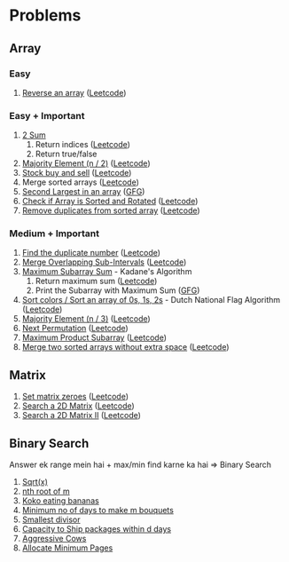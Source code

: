 # Problems

## Array

### Easy

1.  [Reverse an array](reverse_array.cpp) ([Leetcode](https://www.geeksforgeeks.org/problems/reverse-an-array/0))

### Easy + Important

1.  [2 Sum](2_sum.cpp)
    1. Return indices ([Leetcode](https://leetcode.com/problems/two-sum/description/))
    2. Return true/false
2.  [Majority Element (n / 2)](majority_element_n_2.cpp) ([Leetcode](https://leetcode.com/problems/majority-element/description/))
3.  [Stock buy and sell](stock_buy_and_sell.cpp) ([Leetcode](https://leetcode.com/problems/best-time-to-buy-and-sell-stock/))
4.  Merge sorted arrays ([Leetcode](https://leetcode.com/problems/merge-sorted-array/description/))
5.  [Second Largest in an array](second_largest_in_array.cpp) ([GFG](https://www.geeksforgeeks.org/problems/second-largest3735/1))
6.  [Check if Array is Sorted and Rotated](check_array_is_sorted_and_rotated.cpp) ([Leetcode](https://leetcode.com/problems/check-if-array-is-sorted-and-rotated/description/))
7.  [Remove duplicates from sorted array](remove_duplicates_from_sorted_array.cpp) ([Leetcode](https://leetcode.com/problems/remove-duplicates-from-sorted-array/description/))

### Medium + Important

1.  [Find the duplicate number](find_duplicate_number.cpp) ([Leetcode](https://leetcode.com/problems/find-the-duplicate-number/description/))
2.  [Merge Overlapping Sub-Intervals](merge_intervals.cpp) ([Leetcode](https://leetcode.com/problems/merge-intervals/description/))
3.  [Maximum Subarray Sum](maximum_subarray_sum.cpp) - Kadane's Algorithm
    1. Return maximum sum ([Leetcode](https://leetcode.com/problems/maximum-subarray/description/))
    2. Print the Subarray with Maximum Sum ([GFG](https://www.geeksforgeeks.org/problems/maximum-sub-array5443/1))
4.  [Sort colors / Sort an array of 0s, 1s, 2s](sort_colors.cpp) - Dutch National Flag Algorithm ([Leetcode](https://leetcode.com/problems/sort-colors/description/))
5.  [Majority Element (n / 3)](majority_element_n_3.cpp) ([Leetcode](https://leetcode.com/problems/majority-element-ii/description/))
6.  [Next Permutation](next_permutation.cpp) ([Leetcode](https://leetcode.com/problems/next-permutation/))
7.  [Maximum Product Subarray](maximum_product_subarray.cpp) ([Leetcode](https://leetcode.com/problems/maximum-product-subarray/))
8.  [Merge two sorted arrays without extra space](merge_two_sorted_arrays_without_extra_space.cpp) ([Leetcode](https://www.geeksforgeeks.org/problems/merge-two-sorted-arrays-1587115620/1))

## Matrix

1.  [Set matrix zeroes](set_matrix_zeroes.cpp) ([Leetcode](https://leetcode.com/problems/set-matrix-zeroes/))
2.  [Search a 2D Matrix](search_2d_matrix.cpp) ([Leetcode](https://leetcode.com/problems/search-a-2d-matrix/))
3.  [Search a 2D Matrix II](search_2d_matrix_ii.cpp) ([Leetcode](https://leetcode.com/problems/search-a-2d-matrix-ii/))

## Binary Search

Answer ek range mein hai + max/min find karne ka hai => Binary Search

1. [Sqrt(x)](sqrt.cpp)
2. [nth root of m](nth_root_of_m.cpp)
3. [Koko eating bananas](koko_eating_bananas.cpp)
4. [Minimum no of days to make m bouquets](min_days_to_make_m_bouquets.cpp)
5. [Smallest divisor](smallest_divisor.cpp)
6. [Capacity to Ship packages within d days](capacity_to_ship_packages.cpp)
7. [Aggressive Cows](aggressive_cows.cpp)
8. [Allocate Minimum Pages](allocate_min_pages.cpp)

